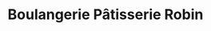 ---
title: "Boulangerie Pâtisserie Robin"
url: /la-chaussee-divry/boulangerie-patisserie-robin/
shop: boulangerie
---
